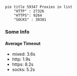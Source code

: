 
```mermaid
pie title 59347 Proxies in list
    "HTTP" : 27326
    "HTTPS": 9264
    "SOCKS" : 30381
```

### Some Info
#### Average Timeout

- mixed: 3.6s
- http: 1.9s
- https: 8.2s
- socks: 5.2s